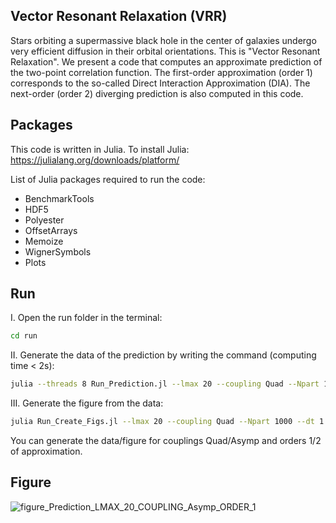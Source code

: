 Vector Resonant Relaxation (VRR)
-
Stars orbiting a supermassive black hole
in the center of galaxies undergo very efficient
diffusion in their orbital orientations. This is "Vector Resonant Relaxation". 
We present a code that computes an approximate prediction of the two-point correlation function. The first-order approximation (order 1) corresponds to the so-called Direct Interaction Approximation (DIA). 
The next-order (order 2) diverging prediction is also computed in this code.

Packages
-
This code is written in Julia. To install Julia: https://julialang.org/downloads/platform/

List of Julia packages required to run the code:
- BenchmarkTools 
- HDF5 
- Polyester 
- OffsetArrays 
- Memoize
- WignerSymbols 
- Plots

Run
-
I. Open the run folder in the terminal:
```sh
cd run
```
II. Generate the data of the prediction by writing the command (computing time < 2s): 

```sh
julia --threads 8 Run_Prediction.jl --lmax 20 --coupling Quad --Npart 1000 --dt 1.0 --Nsteps 330 --order 1
```
III. Generate the figure from the data:
```sh
julia Run_Create_Figs.jl --lmax 20 --coupling Quad --Npart 1000 --dt 1.0 --Nsteps 330 --order 1
```
You can generate the data/figure for couplings Quad/Asymp and orders 1/2 of approximation.

Figure
-
![figure_Prediction_LMAX_20_COUPLING_Asymp_ORDER_1](https://github.com/sfloresmo/VRR_DIA/assets/172500564/32f48f07-8e31-44aa-bc8e-8bf1c4ba9510)

